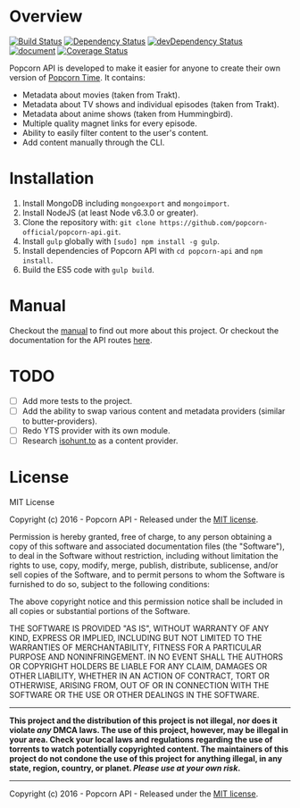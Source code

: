 # Overview

[![Build Status](https://travis-ci.org/popcorn-official/popcorn-api.svg?branch=master)](https://travis-ci.org/popcorn-official/popcorn-api)
[![Dependency Status](https://david-dm.org/popcorn-official/popcorn-api.svg)](https://david-dm.org/popcorn-official/popcorn-api)
[![devDependency Status](https://david-dm.org/popcorn-official/popcorn-api/dev-status.svg)](https://david-dm.org/popcorn-official/popcorn-api#info=devDependencies)
[![document](https://popcorn-official.github.io/popcorn-api/badge.svg)](https://popcorn-official.github.io/popcorn-api/source.html)
[![Coverage Status](https://coveralls.io/repos/github/popcorn-official/popcorn-api/badge.svg)](https://coveralls.io/r/popcorn-official/popcorn-api)

Popcorn API is developed to make it easier for anyone to create their own version of [Popcorn Time](http://popcorntime.sh). It contains:

- Metadata about movies (taken from Trakt).
- Metadata about TV shows and individual episodes (taken from Trakt).
- Metadata about anime shows (taken from Hummingbird).
- Multiple quality magnet links for every episode.
- Ability to easily filter content to the user's content.
- Add content manually through the CLI.

# Installation

1. Install MongoDB including `mongoexport` and `mongoimport`.
2. Install NodeJS (at least Node v6.3.0 or greater).
3. Clone the repository with: `git clone https://github.com/popcorn-official/popcorn-api.git`.
4. Install `gulp` globally with `[sudo] npm install -g gulp`.
5. Install dependencies of Popcorn API with `cd popcorn-api` and `npm install`.
6. Build the ES5 code with `gulp build`.

# Manual

Checkout the [manual](https://popcorn-official.github.io/popcorn-api/manual/index.html) to find out more about this project. Or checkout the documentation for the API routes [here](http://docs.popcornofficial.apiary.io/).

# TODO

 - [ ] Add more tests to the project.
 - [ ] Add the ability to swap various content and metadata providers (similar to butter-providers).
 - [ ] Redo YTS provider with its own module.
 - [ ] Research [isohunt.to](https://isohunt.to/) as a content provider.

# License

MIT License

Copyright (c) 2016 - Popcorn API - Released under the [MIT license](LICENSE.txt).

Permission is hereby granted, free of charge, to any person obtaining a copy
of this software and associated documentation files (the "Software"), to deal
in the Software without restriction, including without limitation the rights
to use, copy, modify, merge, publish, distribute, sublicense, and/or sell
copies of the Software, and to permit persons to whom the Software is
furnished to do so, subject to the following conditions:

The above copyright notice and this permission notice shall be included in all
copies or substantial portions of the Software.

THE SOFTWARE IS PROVIDED "AS IS", WITHOUT WARRANTY OF ANY KIND, EXPRESS OR
IMPLIED, INCLUDING BUT NOT LIMITED TO THE WARRANTIES OF MERCHANTABILITY,
FITNESS FOR A PARTICULAR PURPOSE AND NONINFRINGEMENT. IN NO EVENT SHALL THE
AUTHORS OR COPYRIGHT HOLDERS BE LIABLE FOR ANY CLAIM, DAMAGES OR OTHER
LIABILITY, WHETHER IN AN ACTION OF CONTRACT, TORT OR OTHERWISE, ARISING FROM,
OUT OF OR IN CONNECTION WITH THE SOFTWARE OR THE USE OR OTHER DEALINGS IN THE
SOFTWARE.

--------------------------------------------------------------------------------

**This project and the distribution of this project is not illegal, nor does it violate _any_ DMCA laws. The use of this project, however, may be illegal in your area. Check your local laws and regulations regarding the use of torrents to watch potentially copyrighted content. The maintainers of this project do not condone the use of this project for anything illegal, in any state, region, country, or planet. _Please use at your own risk_.**

--------------------------------------------------------------------------------

Copyright (c) 2016 - Popcorn API - Released under the [MIT license](LICENSE.txt).
